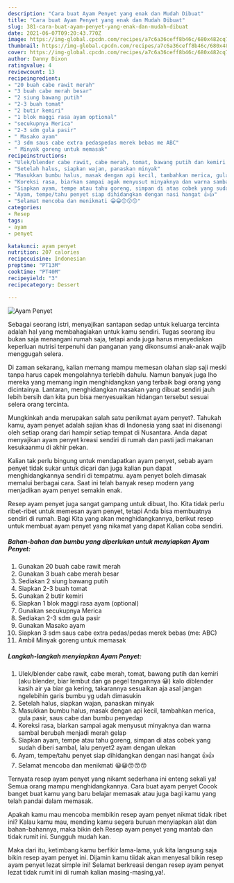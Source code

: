 ```yaml
---
description: "Cara buat Ayam Penyet yang enak dan Mudah Dibuat"
title: "Cara buat Ayam Penyet yang enak dan Mudah Dibuat"
slug: 381-cara-buat-ayam-penyet-yang-enak-dan-mudah-dibuat
date: 2021-06-07T09:20:43.770Z
image: https://img-global.cpcdn.com/recipes/a7c6a36ceff8b46c/680x482cq70/ayam-penyet-foto-resep-utama.jpg
thumbnail: https://img-global.cpcdn.com/recipes/a7c6a36ceff8b46c/680x482cq70/ayam-penyet-foto-resep-utama.jpg
cover: https://img-global.cpcdn.com/recipes/a7c6a36ceff8b46c/680x482cq70/ayam-penyet-foto-resep-utama.jpg
author: Danny Dixon
ratingvalue: 4
reviewcount: 13
recipeingredient:
- "20 buah cabe rawit merah"
- "3 buah cabe merah besar"
- "2 siung bawang putih"
- "2-3 buah tomat"
- "2 butir kemiri"
- "1 blok maggi rasa ayam optional"
- "secukupnya Merica"
- "2-3 sdm gula pasir"
- " Masako ayam"
- "3 sdm saus cabe extra pedaspedas merek bebas me ABC"
- " Minyak goreng untuk memasak"
recipeinstructions:
- "Ulek/blender cabe rawit, cabe merah, tomat, bawang putih dan kemiri (aku blender, biar lembut dan ga pegel tangannya 😀) kalo diblender kasih air ya biar ga kering, takarannya sesuaikan aja asal jangan ngelebihin garis bumbu yg udah dimasukin"
- "Setelah halus, siapkan wajan, panaskan minyak"
- "Masukkan bumbu halus, masak dengan api kecil, tambahkan merica, gula pasir, saus cabe dan bumbu penyedap"
- "Koreksi rasa, biarkan sampai agak menyusut minyaknya dan warna sambal berubah menjadi merah gelap"
- "Siapkan ayam, tempe atau tahu goreng, simpan di atas cobek yang sudah diberi sambal, lalu penyet2 ayam dengan ulekan"
- "Ayam, tempe/tahu penyet siap dihidangkan dengan nasi hangat 👍👍"
- "Selamat mencoba dan menikmati 😀😀😙😙😙"
categories:
- Resep
tags:
- ayam
- penyet

katakunci: ayam penyet 
nutrition: 207 calories
recipecuisine: Indonesian
preptime: "PT13M"
cooktime: "PT40M"
recipeyield: "3"
recipecategory: Dessert

---
```



![Ayam Penyet](https://img-global.cpcdn.com/recipes/a7c6a36ceff8b46c/680x482cq70/ayam-penyet-foto-resep-utama.jpg)

Sebagai seorang istri, menyajikan santapan sedap untuk keluarga tercinta adalah hal yang membahagiakan untuk kamu sendiri. Tugas seorang ibu bukan saja menangani rumah saja, tetapi anda juga harus menyediakan keperluan nutrisi terpenuhi dan panganan yang dikonsumsi anak-anak wajib menggugah selera.

Di zaman  sekarang, kalian memang mampu memesan olahan siap saji meski tanpa harus capek mengolahnya terlebih dahulu. Namun banyak juga lho mereka yang memang ingin menghidangkan yang terbaik bagi orang yang dicintainya. Lantaran, menghidangkan masakan yang dibuat sendiri jauh lebih bersih dan kita pun bisa menyesuaikan hidangan tersebut sesuai selera orang tercinta. 



Mungkinkah anda merupakan salah satu penikmat ayam penyet?. Tahukah kamu, ayam penyet adalah sajian khas di Indonesia yang saat ini disenangi oleh setiap orang dari hampir setiap tempat di Nusantara. Anda dapat menyajikan ayam penyet kreasi sendiri di rumah dan pasti jadi makanan kesukaanmu di akhir pekan.

Kalian tak perlu bingung untuk mendapatkan ayam penyet, sebab ayam penyet tidak sukar untuk dicari dan juga kalian pun dapat menghidangkannya sendiri di tempatmu. ayam penyet boleh dimasak memalui berbagai cara. Saat ini telah banyak resep modern yang menjadikan ayam penyet semakin enak.

Resep ayam penyet juga sangat gampang untuk dibuat, lho. Kita tidak perlu ribet-ribet untuk memesan ayam penyet, tetapi Anda bisa membuatnya sendiri di rumah. Bagi Kita yang akan menghidangkannya, berikut resep untuk membuat ayam penyet yang nikamat yang dapat Kalian coba sendiri.

<!--inarticleads1-->

##### Bahan-bahan dan bumbu yang diperlukan untuk menyiapkan Ayam Penyet:

1. Gunakan 20 buah cabe rawit merah
1. Gunakan 3 buah cabe merah besar
1. Sediakan 2 siung bawang putih
1. Siapkan 2-3 buah tomat
1. Gunakan 2 butir kemiri
1. Siapkan 1 blok maggi rasa ayam (optional)
1. Gunakan secukupnya Merica
1. Sediakan 2-3 sdm gula pasir
1. Gunakan  Masako ayam
1. Siapkan 3 sdm saus cabe extra pedas/pedas merek bebas (me: ABC)
1. Ambil  Minyak goreng untuk memasak




<!--inarticleads2-->

##### Langkah-langkah menyiapkan Ayam Penyet:

1. Ulek/blender cabe rawit, cabe merah, tomat, bawang putih dan kemiri (aku blender, biar lembut dan ga pegel tangannya 😀) kalo diblender kasih air ya biar ga kering, takarannya sesuaikan aja asal jangan ngelebihin garis bumbu yg udah dimasukin
1. Setelah halus, siapkan wajan, panaskan minyak
1. Masukkan bumbu halus, masak dengan api kecil, tambahkan merica, gula pasir, saus cabe dan bumbu penyedap
1. Koreksi rasa, biarkan sampai agak menyusut minyaknya dan warna sambal berubah menjadi merah gelap
1. Siapkan ayam, tempe atau tahu goreng, simpan di atas cobek yang sudah diberi sambal, lalu penyet2 ayam dengan ulekan
1. Ayam, tempe/tahu penyet siap dihidangkan dengan nasi hangat 👍👍
1. Selamat mencoba dan menikmati 😀😀😙😙😙




Ternyata resep ayam penyet yang nikamt sederhana ini enteng sekali ya! Semua orang mampu menghidangkannya. Cara buat ayam penyet Cocok banget buat kamu yang baru belajar memasak atau juga bagi kamu yang telah pandai dalam memasak.

Apakah kamu mau mencoba membikin resep ayam penyet nikmat tidak ribet ini? Kalau kamu mau, mending kamu segera buruan menyiapkan alat dan bahan-bahannya, maka bikin deh Resep ayam penyet yang mantab dan tidak rumit ini. Sungguh mudah kan. 

Maka dari itu, ketimbang kamu berfikir lama-lama, yuk kita langsung saja bikin resep ayam penyet ini. Dijamin kamu tiidak akan menyesal bikin resep ayam penyet lezat simple ini! Selamat berkreasi dengan resep ayam penyet lezat tidak rumit ini di rumah kalian masing-masing,ya!.

